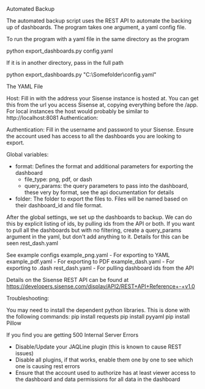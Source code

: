 Automated Backup

The automated backup script uses the REST API to automate the backing up of dashboards. The program takes one argument, a yaml config file. 

To run the program with a yaml file in the same directory as the program

python export_dashboards.py config.yaml

If it is in another directory, pass in the full path

python export_dashboards.py "C:\Somefolder\config.yaml"

The YAML File

Host: Fill in with the address your Sisense instance is hosted at. You can get this from the url you access Sisense at, copying everything before the /app. For local instances the host would probably be similar to http://localhost:8081
Authentication:

Authentication: Fill in the username and password to your Sisense. Ensure the account used has access to all the dashboards you are looking to export.

Global variables:
- format: Defines the format and additional parameters for exporting the dashboard
	- file_type: png, pdf, or dash
	- query_params: the query parameters to pass into the dashboard, these very by format, see the api documentation for details
- folder: The folder to export the files to. Files will be named based on their dashboard_id and file format. 

After the global settings, we set up the dashboards to backup. We can do this by explicit listing of ids, by pulling ids from the API or both. If you want to pull all the dashboards but with no filtering, create a query_params argument in the yaml, but don't add anything to it. Details for this can be seen rest_dash.yaml

See example configs
example_png.yaml - For exporting to YAML
example_pdf.yaml - For exporting to PDF
example_dash.yaml - For exporting to .dash
rest_dash.yaml - For pulling dashboard ids from the API

Details on the Sisense REST API can be found at https://developers.sisense.com/display/API2/REST+API+Reference+-+v1.0

Troubleshooting:

You may need to install the dependent python libraries. This is done with the following commands:
pip install requests
pip install pyyaml
pip install Pillow

If you find you are getting 500 Internal Server Errors
- Disable/Update your JAQLine plugin (this is known to cause REST issues)
- Disable all plugins, if that works, enable them one by one to see which one is causing rest errors
- Ensure that the account used to authorize has at least viewer access to the dashboard and data permissions for all data in the dashboard

